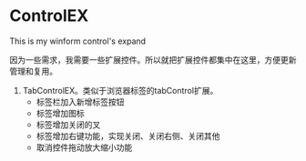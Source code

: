 # ControlEX
This is my winform control's expand

因为一些需求，我需要一些扩展控件。所以就把扩展控件都集中在这里，方便更新管理和复用。

1. TabControlEX。类似于浏览器标签的tabControl扩展。
	- 标签栏加入新增标签按钮
	- 标签增加图标
	- 标签增加关闭的叉
	- 标签增加右键功能，实现关闭、关闭右侧、关闭其他
	- 取消控件拖动放大缩小功能
